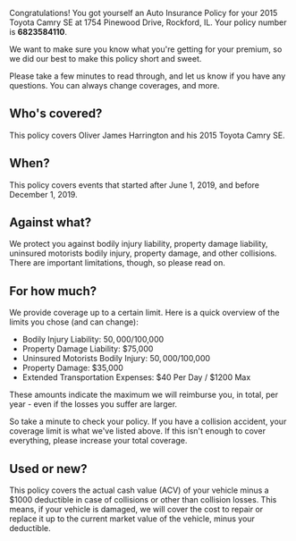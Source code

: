 Congratulations! You got yourself an Auto Insurance Policy for your 2015 Toyota Camry SE at 1754 Pinewood Drive, Rockford, IL. Your policy number is **6823584110**.

We want to make sure you know what you're getting for your premium, so we did our best to make this policy short and sweet.

Please take a few minutes to read through, and let us know if you have any questions. You can always change coverages, and more.

## Who's covered?
This policy covers Oliver James Harrington and his 2015 Toyota Camry SE.

## When?
This policy covers events that started after June 1, 2019, and before December 1, 2019.

## Against what?
We protect you against bodily injury liability, property damage liability, uninsured motorists bodily injury, property damage, and other collisions. There are important limitations, though, so please read on.

## For how much?
We provide coverage up to a certain limit. Here is a quick overview of the limits you chose (and can change):

- Bodily Injury Liability: $50,000/$100,000
- Property Damage Liability: $75,000
- Uninsured Motorists Bodily Injury: $50,000/$100,000
- Property Damage: $35,000
- Extended Transportation Expenses: $40 Per Day / $1200 Max

These amounts indicate the maximum we will reimburse you, in total, per year - even if the losses you suffer are larger.

So take a minute to check your policy. If you have a collision accident, your coverage limit is what we've listed above. If this isn't enough to cover everything, please increase your total coverage.

## Used or new?
This policy covers the actual cash value (ACV) of your vehicle minus a $1000 deductible in case of collisions or other than collision losses. This means, if your vehicle is damaged, we will cover the cost to repair or replace it up to the current market value of the vehicle, minus your deductible.